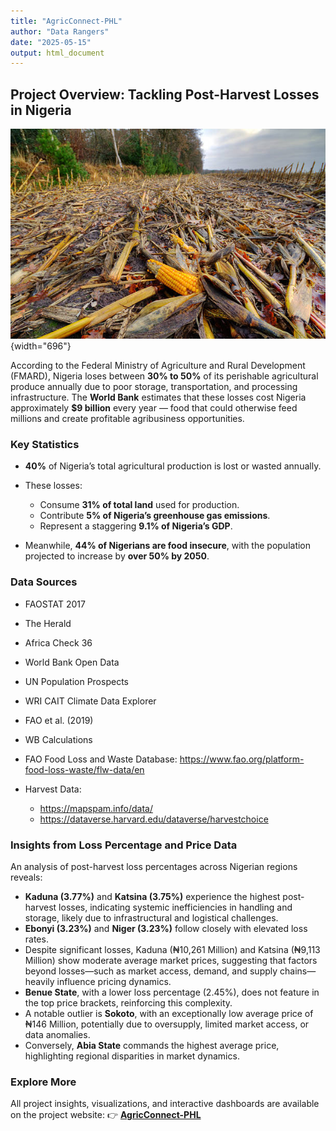 ```yaml
---
title: "AgricConnect-PHL"
author: "Data Rangers"
date: "2025-05-15"
output: html_document
---
```


## Project Overview: Tackling Post-Harvest Losses in Nigeria

![](images/clipboard-2256623036.png){width="696"}

According to the Federal Ministry of Agriculture and Rural Development (FMARD), Nigeria loses between **30% to 50%** of its perishable agricultural produce annually due to poor storage, transportation, and processing infrastructure. The **World Bank** estimates that these losses cost Nigeria approximately **\$9 billion** every year — food that could otherwise feed millions and create profitable agribusiness opportunities.

### Key Statistics

-   **40%** of Nigeria’s total agricultural production is lost or wasted annually.

-   These losses:

    -   Consume **31% of total land** used for production.
    -   Contribute **5% of Nigeria’s greenhouse gas emissions**.
    -   Represent a staggering **9.1% of Nigeria’s GDP**.

-   Meanwhile, **44% of Nigerians are food insecure**, with the population projected to increase by **over 50% by 2050**.

### Data Sources

-   FAOSTAT 2017

-   The Herald

-   Africa Check 36

-   World Bank Open Data

-   UN Population Prospects

-   WRI CAIT Climate Data Explorer

-   FAO et al. (2019)

-   WB Calculations

-   FAO Food Loss and Waste Database: <https://www.fao.org/platform-food-loss-waste/flw-data/en>

-   Harvest Data:

    -   <https://mapspam.info/data/>
    -   <https://dataverse.harvard.edu/dataverse/harvestchoice>

### Insights from Loss Percentage and Price Data

An analysis of post-harvest loss percentages across Nigerian regions reveals:

-   **Kaduna (3.77%)** and **Katsina (3.75%)** experience the highest post-harvest losses, indicating systemic inefficiencies in handling and storage, likely due to infrastructural and logistical challenges.
-   **Ebonyi (3.23%)** and **Niger (3.23%)** follow closely with elevated loss rates.
-   Despite significant losses, Kaduna (₦10,261 Million) and Katsina (₦9,113 Million) show moderate average market prices, suggesting that factors beyond losses—such as market access, demand, and supply chains—heavily influence pricing dynamics.
-   **Benue State**, with a lower loss percentage (2.45%), does not feature in the top price brackets, reinforcing this complexity.
-   A notable outlier is **Sokoto**, with an exceptionally low average price of ₦146 Million, potentially due to oversupply, limited market access, or data anomalies.
-   Conversely, **Abia State** commands the highest average price, highlighting regional disparities in market dynamics.

### Explore More

All project insights, visualizations, and interactive dashboards are available on the project website: 👉 [**AgricConnect-PHL**](https://user.quarto.pub/agrifinanceconnect/)
